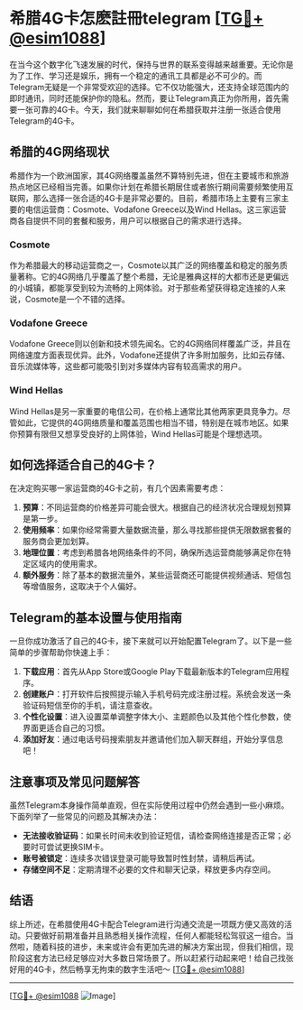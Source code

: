 # 希腊4G卡怎麽註冊telegram [[TG💪+ @esim1088](https://t.me/s/esim1088)]

在当今这个数字化飞速发展的时代，保持与世界的联系变得越来越重要。无论你是为了工作、学习还是娱乐，拥有一个稳定的通讯工具都是必不可少的。而Telegram无疑是一个非常受欢迎的选择。它不仅功能强大，还支持全球范围内的即时通讯，同时还能保护你的隐私。然而，要让Telegram真正为你所用，首先需要一张可靠的4G卡。今天，我们就来聊聊如何在希腊获取并注册一张适合使用Telegram的4G卡。

## 希腊的4G网络现状

希腊作为一个欧洲国家，其4G网络覆盖虽然不算特别先进，但在主要城市和旅游热点地区已经相当完善。如果你计划在希腊长期居住或者旅行期间需要频繁使用互联网，那么选择一张合适的4G卡是非常必要的。目前，希腊市场上主要有三家主要的电信运营商：Cosmote、Vodafone Greece以及Wind Hellas。这三家运营商各自提供不同的套餐和服务，用户可以根据自己的需求进行选择。

### Cosmote

作为希腊最大的移动运营商之一，Cosmote以其广泛的网络覆盖和稳定的服务质量著称。它的4G网络几乎覆盖了整个希腊，无论是雅典这样的大都市还是更偏远的小城镇，都能享受到较为流畅的上网体验。对于那些希望获得稳定连接的人来说，Cosmote是一个不错的选择。

### Vodafone Greece

Vodafone Greece则以创新和技术领先闻名。它的4G网络同样覆盖广泛，并且在网络速度方面表现优异。此外，Vodafone还提供了许多附加服务，比如云存储、音乐流媒体等，这些都可能吸引到对多媒体内容有较高需求的用户。

### Wind Hellas

Wind Hellas是另一家重要的电信公司，在价格上通常比其他两家更具竞争力。尽管如此，它提供的4G网络质量和覆盖范围也相当不错，特别是在城市地区。如果你预算有限但又想享受良好的上网体验，Wind Hellas可能是个理想选项。

## 如何选择适合自己的4G卡？

在决定购买哪一家运营商的4G卡之前，有几个因素需要考虑：

1. **预算**：不同运营商的价格差异可能会很大。根据自己的经济状况合理规划预算是第一步。
2. **使用频率**：如果你经常需要大量数据流量，那么寻找那些提供无限数据套餐的服务商会更加划算。
3. **地理位置**：考虑到希腊各地网络条件的不同，确保所选运营商能够满足你在特定区域内的使用需求。
4. **额外服务**：除了基本的数据流量外，某些运营商还可能提供视频通话、短信包等增值服务，这取决于个人偏好。

## Telegram的基本设置与使用指南

一旦你成功激活了自己的4G卡，接下来就可以开始配置Telegram了。以下是一些简单的步骤帮助你快速上手：

1. **下载应用**：首先从App Store或Google Play下载最新版本的Telegram应用程序。
2. **创建账户**：打开软件后按照提示输入手机号码完成注册过程。系统会发送一条验证码短信至你的手机，请注意查收。
3. **个性化设置**：进入设置菜单调整字体大小、主题颜色以及其他个性化参数，使界面更适合自己的习惯。
4. **添加好友**：通过电话号码搜索朋友并邀请他们加入聊天群组，开始分享信息吧！

## 注意事项及常见问题解答

虽然Telegram本身操作简单直观，但在实际使用过程中仍然会遇到一些小麻烦。下面列举了一些常见的问题及其解决办法：

- **无法接收验证码**：如果长时间未收到验证短信，请检查网络连接是否正常；必要时可尝试更换SIM卡。
- **账号被锁定**：连续多次错误登录可能导致暂时性封禁，请稍后再试。
- **存储空间不足**：定期清理不必要的文件和聊天记录，释放更多内存空间。

## 结语

综上所述，在希腊使用4G卡配合Telegram进行沟通交流是一项既方便又高效的活动。只要做好前期准备并且熟悉相关操作流程，任何人都能轻松驾驭这一组合。当然啦，随着科技的进步，未来或许会有更加先进的解决方案出现，但我们相信，现阶段这套方法已经足够应对大多数日常场景了。所以赶紧行动起来吧！给自己找张好用的4G卡，然后畅享无拘束的数字生活吧～ [[TG💪+ @esim1088](https://t.me/s/esim1088)]

---

[[TG💪+ @esim1088](https://t.me/s/esim1088) ![Image](https://i.postimg.cc/4NQfJmqS/Snipaste-2025-05-13-00-14-12.png)]